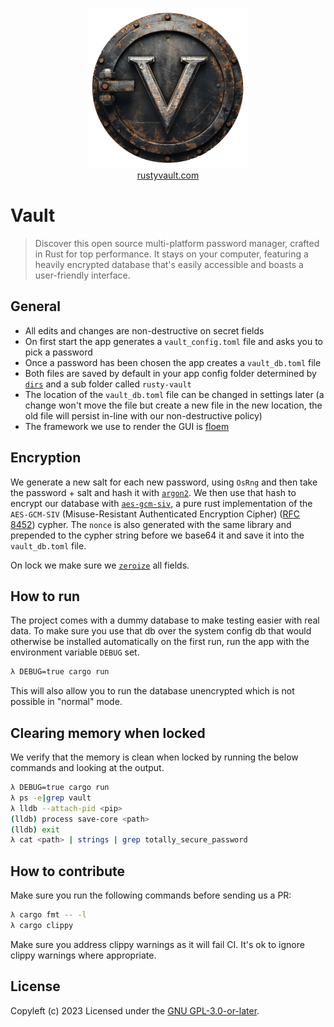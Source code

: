 <p align="center">
	<a href="https://rustyvault.com/"><img src="website/assets/logo-512.webp" alt="Vault logo" width="256"></a><br>
	<a href="https://rustyvault.com/">rustyvault.com</a>
</p>

# Vault

> Discover this open source multi-platform password manager, crafted in Rust for
> top performance. It stays on your computer, featuring a heavily encrypted
> database that's easily accessible and boasts a user-friendly interface.

## General

- All edits and changes are non-destructive on secret fields
- On first start the app generates a `vault_config.toml` file and asks you to pick a password
- Once a password has been chosen the app creates a `vault_db.toml` file
- Both files are saved by default in your app config folder determined by [`dirs`](https://github.com/dirs-dev/dirs-rs) and a sub folder called `rusty-vault`
- The location of the `vault_db.toml` file can be changed in settings later (a change won't move the file but create a new file in the new location, the old file will persist in-line with our non-destructive policy)
- The framework we use to render the GUI is [floem](https://github.com/lapce/floem)

## Encryption

We generate a new salt for each new password, using `OsRng` and then take the
password + salt and hash it with 
[`argon2`](https://github.com/RustCrypto/password-hashes/tree/master/argon2).
We then use that hash to encrypt our database with
[`aes-gcm-siv`](https://github.com/RustCrypto/AEADs/tree/master/aes-gcm-siv),
a pure rust implementation of the `AES-GCM-SIV` (Misuse-Resistant Authenticated
Encryption Cipher) ([RFC 8452](https://datatracker.ietf.org/doc/html/rfc8452))
cypher. The `nonce` is also generated with the same library and prepended to
the cypher string before we base64 it and save it into the `vault_db.toml` file.

On lock we make sure we
[`zeroize`](https://github.com/RustCrypto/utils/tree/master/zeroize) all fields.

## How to run

The project comes with a dummy database to make testing easier with real data.
To make sure you use that db over the system config db that would otherwise be
installed automatically on the first run, run the app with the environment
variable `DEBUG` set.

```sh
λ DEBUG=true cargo run
```

This will also allow you to run the database unencrypted which is not possible
in "normal" mode.

## Clearing memory when locked

We verify that the memory is clean when locked by running the below commands and
looking at the output.

```sh
λ DEBUG=true cargo run
λ ps -e|grep vault
λ lldb --attach-pid <pip>
(lldb) process save-core <path>
(lldb) exit
λ cat <path> | strings | grep totally_secure_password
```

## How to contribute

Make sure you run the following commands before sending us a PR:

```sh
λ cargo fmt -- -l
λ cargo clippy
```

Make sure you address clippy warnings as it will fail CI.
It's ok to ignore clippy warnings where appropriate.

## License
Copyleft (c) 2023
Licensed under the [GNU GPL-3.0-or-later](https://github.com/dominikwilkowski/vault/blob/main/LICENSE).
